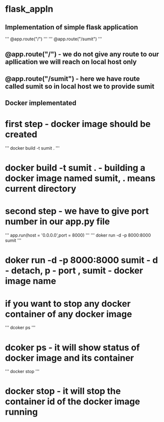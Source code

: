 # flask_appln

## Implementation of simple flask application

'''
@app.route("/") 
'''
'''
@app.route("/sumit") 
'''
## @app.route("/") - we do not give any route to our apllication we will reach on local host only
## @app.route("/sumit") - here we have route called sumit so in local host we to provide sumit

## Docker implementated
# first step - docker image should be created
'''
docker build -t sumit .
'''
# docker build -t sumit .  - building a docker image named sumit, . means current directory

# second step - we have to give port number in our app.py file
'''
app.run(host = '0.0.0.0',port = 8000)
'''
'''
doker run -d -p 8000:8000 sumit
'''
# doker run -d -p 8000:8000 sumit - d - detach, p - port , sumit - docker image name

# if you want to stop any docker container of any docker image
'''
dcoker ps
'''
# dcoker ps - it will show status of docker image and its container

'''
docker stop <container id>
'''
# docker stop <container id> - it will stop the container id of the docker image running
